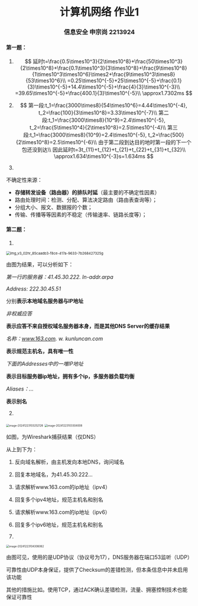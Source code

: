 # <center>计算机网络 作业1</center>

### <center>信息安全 申宗尚 2213924</center>

#### 第一题：

1. 
   $$
   延时t=\frac{0.5\times10^3}{2\times10^8}+\frac{50\times10^3}{2\times10^8}+\frac{0.1\times10^3}{3\times10^8}+\frac{9\times10^8}{1\times10^3\times10^6}\times2+\frac{9\times10^3\times8}{53\times10^6}\\
   =0.25\times10^{-5}+25\times10^{-5}+\frac{0.1}{3}\times10^{-5}+14.4\times10^{-5}+\frac{4}{3}\times10^{-3}\\
   =39.65\times10^{-5}+\frac{400.1}{3}\times10^{-5}\\
   \approx1.7302ms
   $$

2. 
   $$
   第一段:t_1=\frac{3000\times8}{54\times10^6}=4.44\times10^{-4}, t_2=\frac{100}{3\times10^8}=3.33\times10^{-7}\\
   第二段:t_1=\frac{3000\times8}{10^9}=2.4\times10^{-5}, t_2=\frac{5\times10^4}{2\times10^8}=2.5\times10^{-4}\\
   第三段:t_1=\frac{3000\times8}{10^9}=2.4\times10^{-5}, t_2=\frac{500}{2\times10^8}=2.5\times10^{-6}\\
   由于第二段到达目的地时第一段的下一个包还没到达\\
   因此延时t=3t_{11}+t_{12}+t_{21}+t_{22}+t_{31}+t_{32}\\
   \approx1.634\times10^{-3}s=1.634ms
   $$

3. 

   不确定性来源：

   - **存储转发设备（路由器）的排队时延**（最主要的不确定性因素）
   - 路由处理时间：检测、分配、算法决定路由（路由表查询等）；
   - 分组大小、报文、数据报的个数；
   - 传输、传播等等因素的不稳定（传输速率、链路长度等）；

#### 第二题：

1. 

   <img src="/Users/kkkai/Library/Containers/com.bytedance.macos.feishu/Data/Library/Application Support/LarkShell/sdk_storage/26f354bd515e952f15c49580a2e2cebb/resources/images/img_v3_02hr_85caadb3-f8ce-417a-9633-7b268427325g.jpg" alt="img_v3_02hr_85caadb3-f8ce-417a-9633-7b268427325g" style="zoom:67%;" />

   由图为结果，可以分析如下：

   *第一行的服务器：41.45.30.222. In-addr.arpa*

   *Address: 222.30.45.51*

   分别**表示本地域名服务器与IP地址**

   *非权威应答*

   **表示应答不来自授权域名服务器本身，而是其他DNS Server的缓存结果**

   *名称：www.163.com. w. kunluncan.com*

   **表示规范主机名，具有唯一性**

   *下面的Addresses中的一堆IP地址*

   **表示目标服务器ip地址，拥有多个ip，多服务器负载均衡**

   *Aliases：...*

   **表示别名**

2. 

   <img src="/Users/kkkai/Library/Application Support/typora-user-images/image-20241223103252126.png" alt="image-20241223103252126" style="zoom:50%;" />

   <img src="/Users/kkkai/Library/Application Support/typora-user-images/image-20241223103304008.png" alt="image-20241223103304008" style="zoom:50%;" />

   如图，为Wireshark捕获结果（仅DNS）

   从上到下为：

   1. 反向域名解析，由主机发向本地DNS，询问域名
   2. 回复本地域名，为41.45.30.222...
   3. 请求解析www.163.com的ip地址（ipv4）
   4. 回复多个ipv4地址，规范主机名和别名
   5. 请求解析www.163.com的ip地址（ipv6）
   6. 回复多个ipv6地址，规范主机名和别名

3. 

   <img src="/Users/kkkai/Library/Application Support/typora-user-images/image-20241223104306062.png" alt="image-20241223104306062" style="zoom:50%;" />

   由图可见，使用的是UDP协议（协议号为17），DNS服务器在端口53监听（UDP）

   可靠性由UDP本身保证，提供了Checksum的差错检测，但本条信息中并未启用该功能

   其他的措施比如。使用TCP，通过ACK确认差错检测，流量、拥塞控制技术也能保证可靠性

